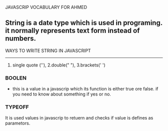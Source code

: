 JAVASCRIP VOCABULARY FOR AHMED 
##
## String  is a date type which is used in programing. it normally represents text form instead of numbers.

WAYS TO WRITE STRING IN JAVASCRIPT
____________
1. single quote (''),
2.double(" "),
3.brackets(' ')
### BOOLEN
* this is a value in a javascrip which its function is either true ore false. if you need to know about something if yes or no.
### TYPEOFF
It is used values in javascrip to retuern and checks if value is defines as parametors.







